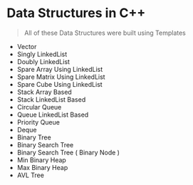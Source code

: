 # Data Structures in C++

> All of these Data Structures were built using Templates

- Vector
- Singly LinkedList
- Doubly LinkedList
- Spare Array Using LinkedList
- Spare Matrix Using LinkedList
- Spare Cube Using LinkedList
- Stack Array Based
- Stack LinkedList Based
- Circular Queue
- Queue LinkedList Based
- Priority Queue
- Deque
- Binary Tree
- Binary Search Tree
- Binary Search Tree ( Binary Node )
- Min Binary Heap
- Max Binary Heap
- AVL Tree
